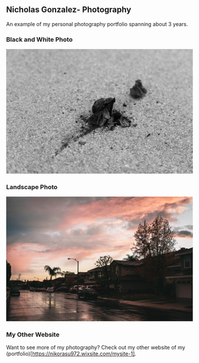 ## Nicholas Gonzalez- Photography

An example of my personal photography portfolio spanning about 3 years.

### Black and White Photo

![black and white photo](https://raw.githubusercontent.com/Nikorasu972/myphotos/main/Black%20and%20White-3.jpg)

### Landscape Photo

![Landscpe Photo](https://raw.githubusercontent.com/Nikorasu972/myphotos/main/neighborhood%20pink.jpg)

### My Other Website

Want to see more of my photography? Check out my other website of my (portfolio)[https://nikorasu972.wixsite.com/mysite-1].
